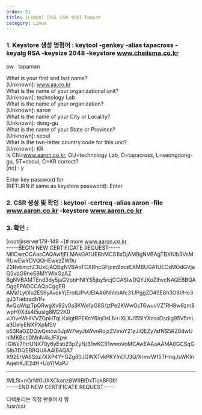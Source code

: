 ```yaml
---   
order: 51   
title: (LINUX) [SSL CSR 생성] Tomcat    
category: Linux   
---   
```

   
### 1. Keystore 생성 명령어 : keytool -genkey -alias tapacross -keyalg RSA -keysize 2048 -keystore www.cheilsma.co.kr   
   
pw : tapaman   
   
What is your first and last name?   
  [Unknown]:  www.aa.co.kr   
What is the name of your organizational unit?   
  [Unknown]:  technology Lab       
What is the name of your organization?   
  [Unknown]:  aaron   
What is the name of your City or Locality?   
  [Unknown]:  dong-gu   
What is the name of your State or Province?   
  [Unknown]:  seoul     
What is the two-letter country code for this unit?   
  [Unknown]:  KR   
Is CN=www.aaron.co.kr, OU=technology Lab, O=tapacross, L=seongdong-gu, ST=seoul, C=KR correct?   
[no] : y   
   
   
   
Enter key password for <tapacross>   
        (RETURN if same as keystore password): Enter   
   
### 2. CSR 생성 및 확인 : keytool -certreq -alias aaron -file www.aaron.co.kr -keystore www.aaron.co.kr   
   
### 3. 확인 :    
[root@server179-149 ~]# more www.aaron.co.kr    
-----BEGIN NEW CERTIFICATE REQUEST-----   
MIICwzCCAasCAQAwfjELMAkGA1UEBhMCS1IxDjAMBgNVBAgTBXNlb3VsMRUwEwYDVQQHEwxzZW9u   
Z2RvbmctZ3UxEjAQBgNVBAoTCXRhcGFjcm9zczEXMBUGA1UECxMOdGVjaG5vbG9neSBMYWIxGzAZ   
BgNVBAMTEnd3dy5jaGVpbHNtYS5jby5rcjCCASIwDQYJKoZIhvcNAQEBBQADggEPADCCAQoCggEB   
AMa1LytXu2ES6yAvqkYjErotLIPvUEIAA6NhhbAfc31JPggZD49E6h3O8I/Hc3gJ3Tiebradb1f+   
AvQqWqzTpQRwgXv92v0a3KWe1aG8S/ztPe2KWwGsT6wuvVZ1RH8w6zm8wpH0Xda4i5usIg8M22K0   
vJ0veWHIVVZGpHTqLKxlgtRPEKcY6IqOsLN+IXLXJ155lYXnssDsdIg95V5mLa9DelyENXPXpMSV   
o53RaOZDQwQmcw0JpW7wyJbWvnRojzZVinoY21zJiQEZy7sfNS5RZ0dwUnIMKBctI0MnN4kJFXpw   
lGWe7/hrUNX79y6yEsb23pZyN/31wKC91wwoVoMCAwEAAaAAMA0GCSqGSIb3DQEBBQUAA4IBAQA7   
X92ErVA8Soz7XXP4Y+GZg80JGWXTvkPKYInOU3Q/XrmvW15THnqJsWKInAqehKJE2dH+UoYlMaPJ   
***************************************************************   
/ML5I+nGrNf0UXXCkanz8W9BIDxTiqkBF0b1   
-----END NEW CERTIFICATE REQUEST-----   
   
   
디렉토리는 직접 만들어서 함   
/usr/csr   
   
   
